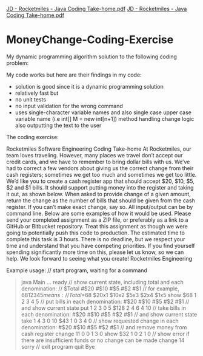 [JD - Rocketmiles - Java Coding Take-home.pdf](https://github.com/emmanuelcorpuz/MoneyChange-Coding-Exercise/files/6408998/JD.-.Rocketmiles.-.Java.Coding.Take-home.pdf)
[JD - Rocketmiles - Java Coding Take-home.pdf](https://github.com/emmanuelcorpuz/MoneyChange-Coding-Exercise/files/6408999/JD.-.Rocketmiles.-.Java.Coding.Take-home.pdf)
# MoneyChange-Coding-Exercise

My dynamic programming algorithm solution to the following coding problem:

My code works but here are their findings in my code:
- solution is good since it is a dynamic programming solution
- relatively fast
but
- no unit tests
- no input validation for the wrong command
- uses single-character variable names and also single case upper case variable name (i.e int[] M = new int[n+1])
method handling change logic also outputting the text to the user

The coding exercise:

Rocketmiles Software Engineering Coding Take-home
At Rocketmiles, our team loves traveling. However, many places we travel don’t accept our
credit cards, and we have to remember to bring dollar bills with us. We’ve had to correct a few
vendors about giving us the correct change from their cash registers; sometimes we get too
much and sometimes we get too little.
We’d like you to create a cash register app that should accept $20, $10, $5, $2 and $1 bills. It
should support putting money into the register and taking it out, as shown below. When asked to
provide change of a given amount, return the change as the number of bills that should be given
from the cash register. If you can’t make exact change, say so.
All input/output can be by command line. Below are some examples of how it would be used.
Please send your completed assignment as a ZIP file, or preferably as a link to a GitHub or
Bitbucket repository. Treat this assignment as though we were going to potentially push this
code to production.
The estimated time to complete this task is 3 hours. There is no deadline, but we respect your
time and understand that you have competing priorities. If you find yourself spending
significantly more time on this, please let us know, so we can help.
We look forward to seeing what you create!
Rocketmiles Engineering

Example usage:
// start program, waiting for a command
> java Main ...
ready
// show current state, including total and each denomination:
// $Total #$20 #$10 #$5 #$2 #$1
// for example, $68 1 2 3 4 5 means:
// Total=$68 $20x1 $10x2 $5x3 $2x4 $1x5
> show
$68 1 2 3 4 5
// put bills in each denomination: #$20 #$10 #$5 #$2 #$1
// and show current state
> put 1 2 3 0 5
$128 2 4 6 4 10
// take bills in each denomination: #$20 #$10 #$5 #$2 #$1
// and show current state
> take 1 4 3 0 10
$43 1 0 3 4 0
// show requested change in each denomination: #$20 #$10 #$5 #$2 #$1
// and remove money from cash register
> change 11
0 0 1 3 0
> show
$32 1 0 2 1 0
// show error if there are insufficient funds or no change can be made
> change 14
sorry
// exit program
> quit
Bye
